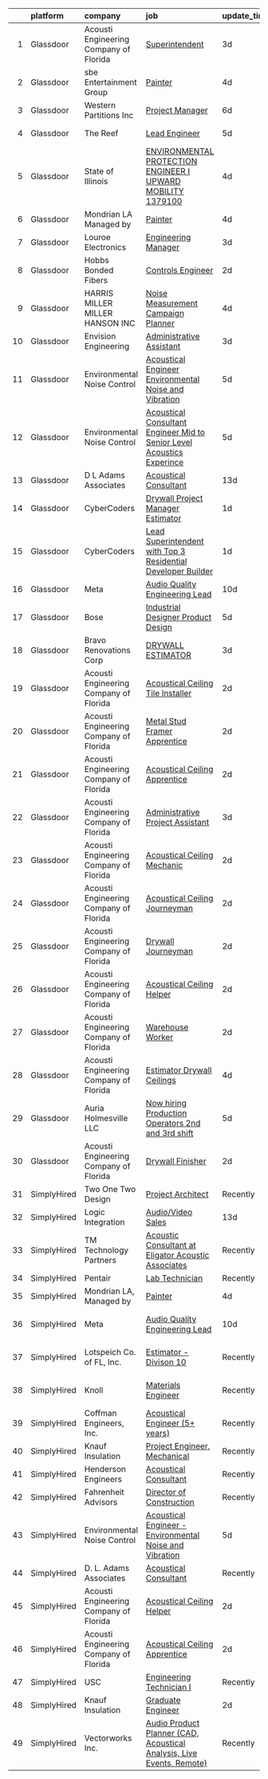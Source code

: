 

|    | platform    | company                                | job                                                                                                                                                                                                                                                                                                                                                                                                                                                                                                                                                                                                                                                                                                                                                                                                                                                                                                                                                                                                                                                                                                                                                                                                                                                                                                                                                                                                                 | update_time   | location                   |
|---:|:------------|:---------------------------------------|:--------------------------------------------------------------------------------------------------------------------------------------------------------------------------------------------------------------------------------------------------------------------------------------------------------------------------------------------------------------------------------------------------------------------------------------------------------------------------------------------------------------------------------------------------------------------------------------------------------------------------------------------------------------------------------------------------------------------------------------------------------------------------------------------------------------------------------------------------------------------------------------------------------------------------------------------------------------------------------------------------------------------------------------------------------------------------------------------------------------------------------------------------------------------------------------------------------------------------------------------------------------------------------------------------------------------------------------------------------------------------------------------------------------------|:--------------|:---------------------------|
|  1 | Glassdoor   | Acousti Engineering Company of Florida | [Superintendent](https://www.glassdoor.com/partner/jobListing.htm?pos=121&ao=1136043&s=58&guid=000001839cb79d8184cc562ce834ba3f&src=GD_JOB_AD&t=SR&vt=w&ea=1&cs=1_01a559b2&cb=1664781622997&jobListingId=1008171588101&jrtk=3-0-1geebf7d3joqc801-1geebf7dj2hs5000-3449c3b8254a67ee-)                                                                                                                                                                                                                                                                                                                                                                                                                                                                                                                                                                                                                                                                                                                                                                                                                                                                                                                                                                                                                                                                                                                                | 3d            | Miami, FL                  |
|  2 | Glassdoor   | sbe Entertainment Group                | [Painter](https://www.glassdoor.com/partner/jobListing.htm?pos=113&ao=1136043&s=58&guid=000001839cb79d8184cc562ce834ba3f&src=GD_JOB_AD&t=SR&vt=w&cs=1_a26d1999&cb=1664781622994&jobListingId=1008168647445&jrtk=3-0-1geebf7d3joqc801-1geebf7dj2hs5000-179a9adc8e4838b7-)                                                                                                                                                                                                                                                                                                                                                                                                                                                                                                                                                                                                                                                                                                                                                                                                                                                                                                                                                                                                                                                                                                                                            | 4d            | Los Angeles, CA            |
|  3 | Glassdoor   | Western Partitions  Inc                | [Project Manager](https://www.glassdoor.com/partner/jobListing.htm?pos=107&ao=1110586&s=58&guid=000001839cb79d8184cc562ce834ba3f&src=GD_JOB_AD&t=SR&vt=w&cs=1_4055c244&cb=1664781622993&jobListingId=1008163379986&cpc=9952A63AB06E78AD&jrtk=3-0-1geebf7d3joqc801-1geebf7dj2hs5000-92357312e4653041--6NYlbfkN0AZhccrYCUSJlZEde1UnGXnwlG1V9FU8luw-eezWnVYr7gU7tImFviFiW3flIV9CCGPGJUScd9_RMjaFf3KLSSj_3OJmnZT7R-9q3D6jSo-9GhxBKfMv-ftRLSY8ec_5I4U_jwG5s-5uIwh5xnpBWMZOGEOi5fkrqj7ga74zAJd32yF-kV1mZ5fvp1CEfQjMGF8Y6EcYFMaoCy0qXtNu9DBqYJwMb7S7l4IVTySki_WxbGS2UA1ZrkIOHyJWcNt2IjGun-mViNU1D_zd5Y-d-pHLWa73UzzlPknBEMLl6ZHpW5f1qJ5HPLz7B6Fz5dzgLmWVespidOBLGHJs5c_0dMIkXj_C5RMMAtbPdQtrsTREOfzNB7vnHrOYbW12jx4vsPBAk_tGNv9TNUPOUu7b5Pdo93Fik8I2K4yRXA4wEPvRK8myX0AeJQpofS58o3l9Zo%3D)                                                                                                                                                                                                                                                                                                                                                                                                                                                                                                                                                                                                                                 | 6d            | Las Vegas, NV              |
|  4 | Glassdoor   | The Reef                               | [Lead Engineer](https://www.glassdoor.com/partner/jobListing.htm?pos=109&ao=1110586&s=58&guid=000001839cb79d8184cc562ce834ba3f&src=GD_JOB_AD&t=SR&vt=w&ea=1&cs=1_02769412&cb=1664781622994&jobListingId=1008165818449&cpc=B101C867B3EF2D75&jrtk=3-0-1geebf7d3joqc801-1geebf7dj2hs5000-bbd1d46c460b081a--6NYlbfkN0CXSQkeGt5T45UmLG5wDtLlu2hmIAgGNz1MLleabOb_DEkTVC6KPNbnwePNHAvUJ1Ooe_AHSULlk5SocMNRQhksmkev_EeExUwfILgLcRtGf83c6JaCHsVZbbQiNL8Bqt3PIPD8enHt0gcYid0jFzVsMRhyUDag67OBFuqHk-jY4LQJnEroUJGto15b69gIjLtGO9LWbPkRwaF9fmdqTBe_wjmQNh_KSYI-WcsnZzRe0I2TKt7_weVP_-XyARQKMDhH6JI3J4nz-tCY-_sJDrWyCWtCLHHm2OmipoqmZtIl5uo1t_UzEfTkDHfc1Pk22eLqLfS65yNAXSKzkiqh1api1rpqXuJ3W-N4GgPFHmQKTUykTKmHDk1F_mdFP1ePH3KMnLgzqg4Q3LCDoUA-OQO6xbHnT6IAuYl3Ll60k1SDvhdbFCsiBT9q3_X5MU7WjA_chuW6qeUAn_H50RVNIjk4Y0oK1S7bhtf6_1Vy7msbfwGGAzMfoRJdmlwIgHAmAaWhZqzyZNyHUA%3D%3D)                                                                                                                                                                                                                                                                                                                                                                                                                                                                                                                                                | 5d            | Los Angeles, CA            |
|  5 | Glassdoor   | State of Illinois                      | [ENVIRONMENTAL PROTECTION ENGINEER I  UPWARD MOBILITY  1379100](https://www.glassdoor.com/partner/jobListing.htm?pos=128&ao=1136043&s=58&guid=000001839cb79d8184cc562ce834ba3f&src=GD_JOB_AD&t=SR&vt=w&cs=1_51d53857&cb=1664781622998&jobListingId=1008168511819&jrtk=3-0-1geebf7d3joqc801-1geebf7dj2hs5000-7b46fe9a582937fb-)                                                                                                                                                                                                                                                                                                                                                                                                                                                                                                                                                                                                                                                                                                                                                                                                                                                                                                                                                                                                                                                                                      | 4d            | Des Plaines, IL            |
|  6 | Glassdoor   | Mondrian LA  Managed by                | [Painter](https://www.glassdoor.com/partner/jobListing.htm?pos=112&ao=1136043&s=58&guid=000001839cb79d8184cc562ce834ba3f&src=GD_JOB_AD&t=SR&vt=w&cs=1_c37e7bba&cb=1664781622994&jobListingId=1008168684027&jrtk=3-0-1geebf7d3joqc801-1geebf7dj2hs5000-a77a5624c3b2a561-)                                                                                                                                                                                                                                                                                                                                                                                                                                                                                                                                                                                                                                                                                                                                                                                                                                                                                                                                                                                                                                                                                                                                            | 4d            | Los Angeles, CA            |
|  7 | Glassdoor   | Louroe Electronics                     | [Engineering Manager](https://www.glassdoor.com/partner/jobListing.htm?pos=115&ao=1136043&s=58&guid=000001839cb79d8184cc562ce834ba3f&src=GD_JOB_AD&t=SR&vt=w&ea=1&cs=1_1610c171&cb=1664781622994&jobListingId=1008172102655&jrtk=3-0-1geebf7d3joqc801-1geebf7dj2hs5000-d0fdc142605e37ae-)                                                                                                                                                                                                                                                                                                                                                                                                                                                                                                                                                                                                                                                                                                                                                                                                                                                                                                                                                                                                                                                                                                                           | 3d            | Van Nuys, CA               |
|  8 | Glassdoor   | Hobbs Bonded Fibers                    | [Controls Engineer](https://www.glassdoor.com/partner/jobListing.htm?pos=102&ao=1110586&s=58&guid=000001839cb79d8184cc562ce834ba3f&src=GD_JOB_AD&t=SR&vt=w&ea=1&cs=1_5ae21e3f&cb=1664781622992&jobListingId=1008173577907&cpc=46D02D9FC3E5D9C6&jrtk=3-0-1geebf7d3joqc801-1geebf7dj2hs5000-f1685b0ab9c78a31--6NYlbfkN0BHIfC1zsKGIu0R3teaIu8liT7fbRNLaQeDQfcPJweUK7UvDklIW8lY1UVp7Foo4hUTRgncQhd5GoRHcIKAosuaAXc4X6ugByVSc4BNJ7FYwlXYEUDMC16GFqP9iVOzQLkkGGGudUm9ML_-mSQP2R-I2-OX_Bt4unefe6dHFEJPFGD-CLnjywHiserWNtYZ_4xSyyZwu1mPDBuR4hlw1BoZdRqqIobmTgjY66LRAV_wT7IwfvrM2p4jSFhL0oV0npXNIdytnvOIBRE-8S6RInX3CmH37HkPcM_5Vl8hiIsjf8mEjwHyGyMHqZkOR1194-JOOCgMg3QCCFiy-PJJU-SGgEVTXfrvhpb0WYe6zf5xJMEmFy5GLs4AU2MQ3dweUicbOgzkVgHqqP9AjqZizMZv1uPDzebAig4hm1wuE7jUomAxCf-D1oRfhOqTWxhtLOmx7_z2v450Y0mXzv986jqJBEPa3iGS63UkZK81um_ZpFyAT8gijcCMxhbtVGXgh1dnASpCchlO15c7Zs-d6apk)                                                                                                                                                                                                                                                                                                                                                                                                                                                                                                                                        | 2d            | Waco, TX                   |
|  9 | Glassdoor   | HARRIS MILLER MILLER   HANSON INC      | [Noise Measurement Campaign Planner](https://www.glassdoor.com/partner/jobListing.htm?pos=130&ao=1136043&s=58&guid=000001839cb79d8184cc562ce834ba3f&src=GD_JOB_AD&t=SR&vt=w&ea=1&cs=1_a5592456&cb=1664781622998&jobListingId=1008168391020&jrtk=3-0-1geebf7d3joqc801-1geebf7dj2hs5000-b1296fb268c4483e-)                                                                                                                                                                                                                                                                                                                                                                                                                                                                                                                                                                                                                                                                                                                                                                                                                                                                                                                                                                                                                                                                                                            | 4d            | Remote                     |
| 10 | Glassdoor   | Envision Engineering                   | [Administrative Assistant](https://www.glassdoor.com/partner/jobListing.htm?pos=106&ao=1110586&s=58&guid=000001839cb79d8184cc562ce834ba3f&src=GD_JOB_AD&t=SR&vt=w&ea=1&cs=1_e0758d05&cb=1664781622993&jobListingId=1008171486109&cpc=07D58528F3898F33&jrtk=3-0-1geebf7d3joqc801-1geebf7dj2hs5000-8cb93e274bfd4bfa--6NYlbfkN0CdcVd3SDA1nO7RkKTAACmPV4xEt72Vls8LI2dqcgyOeOXXVjLtJUeiAFMYtXEAnZRGP3dHYzgAh7pRqR44jj9NS23K3xf5zKbmI5dSsDVfGJhy7zuc0ks65XxgM6X-E_d7YQiNt6stxlefXTwKgezkZsYOpULjuVRN9_-tyxuaKIn_7zR7_eGT28Z0Y4U-zUZUv6vemQzOSAAG_XjkK737KBwGJWuyI2zFSwXQP2UA3wMQENO7Ri6V9Ho8V20uMKxfbOR_Dm39-VgHpCb5W_X3j8OsMCbBJ2RI8rSJBIRcB2PudKh0Qp4KIxA2dYAeWx_XTZWNMPuLSKWs81sVaQ4vgY5wD09bM6IF7HjVop3-pm7lrK4-z3hlpY8To1kUoFMzggzo3Oaa0O1-zWOTPO3EZFHu1IcbB0tk3Or2EJskgp8_VowMaPpVm47AQsYpUqbLkPdtdz8vyoIsJB2bDfNXUh6H1o1omxNgei9RJe8eNAbGfcyjUsYoHP4DNl7kZKhVQSTAgIOb4A%3D%3D)                                                                                                                                                                                                                                                                                                                                                                                                                                                                                                                                     | 3d            | Salt Lake City, UT         |
| 11 | Glassdoor   | Environmental Noise Control            | [Acoustical Engineer   Environmental Noise and Vibration](https://www.glassdoor.com/partner/jobListing.htm?pos=103&ao=1110586&s=58&guid=000001839cb79d8184cc562ce834ba3f&src=GD_JOB_AD&t=SR&vt=w&ea=1&cs=1_6b3b2344&cb=1664781622993&jobListingId=1008166047462&cpc=18C664983486888D&jrtk=3-0-1geebf7d3joqc801-1geebf7dj2hs5000-71dc3942ea54729c--6NYlbfkN0A1Hx1H8Z_ZGf51L8iwGP-htVtHzPykBAmnYM3BEYS-BvsGirRlYU1NDWbTXOGZ0m1hsYW9wVsoEhx_dOcX4GM4CZCe5cFEZgbb3LYm8-haxjVkV6M_mtJs-u76s4g73LGGdp5S65QbzK-hL-fZ35ks9_y8AGLFb1gltGzZHZmP1yFK0lp9LKh9Fi2RvNU8ys1spwc-wj5AvBLgj3eEtOiEcgnkZA8xO0Vy6sk3O6BYjTBtgCJWwvsVYARZBwfEvNedHKBxixAc_EhU41QNcOif4fU7BXF6HTJKPKiooUklUnQhlBOdntpYfckz-o4VHeBOvWa6XsYEY9f0tlrGEVCRfB_7fznrdKNsEacSNK9D4Ylf0JCC-E4Vnj4EobsX0NEtRBavpPPFcgv_jcbI1Wh_Fe2WU3RKveitlgdG-LP6uIs6nqDnWWRFpcDHicdbkf_Q7XIvSOteoLeZdvl9SmDRhthtkRUF55-1k0yBAc4O3XYLvSDO8MPuNlyTJQzPoGVbKV8ABLElLt-F8cnnX2LBK2BPmZMTkJcaORwC1szMVLA_hkVQkc5KpdQERtLAiPA%3D)                                                                                                                                                                                                                                                                                                                                                                                                                                                    | 5d            | Manhattan Beach, CA        |
| 12 | Glassdoor   | Environmental Noise Control            | [Acoustical Consultant Engineer   Mid to Senior Level Acoustics Experince](https://www.glassdoor.com/partner/jobListing.htm?pos=104&ao=1110586&s=58&guid=000001839cb79d8184cc562ce834ba3f&src=GD_JOB_AD&t=SR&vt=w&ea=1&cs=1_e9300419&cb=1664781622993&jobListingId=1008165868399&cpc=71D4EE06E32D485A&jrtk=3-0-1geebf7d3joqc801-1geebf7dj2hs5000-8419fb19ab88a12a--6NYlbfkN0A1Hx1H8Z_ZGf51L8iwGP-htVtHzPykBAmnYM3BEYS-BvsGirRlYU1Nq4sFYKx2S2aUIyOPYVNFN3y3qjSgzh43VJTQhzYsw0Hj4kLOgnUeLn804h5YKg81bizjarH6zRGh9Nib-Iuz-joiygSL3koD4-TkjlVhnPLjK5FZjhacfQlvlY6j-o_DlbTucE_WPgCMoKzSoADDujwAgNwr6bC3dmUt1DgRzO61wRYYgNSVGl7MkzedJnJvGPuQF_CmHuRyra2L7Nb6ijejkTFVW6xMzRLLN92zTiHWiVHRrFjwpNkWrUcsn6K4rlagy0I16In-bW2gCiyzL2zSJUYXNi31Mi5IgnDm41xfmgsrjvtYVKSnB8H666RMzkrWtxP183DzeiOppZo85OZUbJTyfgYkrM4mh6n9xXm96uhpqtBgNSmffTUuSI6h50FyLkt9tknDXZn8yzY_lvFAujvHLPCgOKdkv2EsCK-kEihLpvRBXYkl1eDABn03dfEOxal5V3lMzIMt5dX0omrPjVwYrsEtYCiBmBqTkwMXVTYaGznGoNvDft-iYlD_F-ooxE_5FGzxNDVE5CKY_g%3D%3D)                                                                                                                                                                                                                                                                                                                                                                                                                     | 5d            | Hawthorne, CA              |
| 13 | Glassdoor   | D L  Adams Associates                  | [Acoustical Consultant](https://www.glassdoor.com/partner/jobListing.htm?pos=101&ao=1110586&s=58&guid=000001839cb79d8184cc562ce834ba3f&src=GD_JOB_AD&t=SR&vt=w&ea=1&cs=1_62762114&cb=1664781622992&jobListingId=1008149329605&cpc=13B2A17BC67BBEB6&jrtk=3-0-1geebf7d3joqc801-1geebf7dj2hs5000-b46cae4e1666151b--6NYlbfkN0APToHrk7ILONyRglvlT3LJMO76dZGJsKlG8WQjsY8CqyctU8l7pwUliQ8pHHkuPa28KFjsaeD10_YHeVjYoE9qotpkY5gr-0PncmyQscEUcpqZQ4Umn0swjJ6qv_F4Mx1y4zvh69aLLEaKMWTg_NUwD4gI2cegQLCXrNDMkCKdZns0xZLAZx-0joiFHIRT-gcsCSlpyjnMBe58jPjeggQe0MAXuNJklgjoJ14KozjcucpZxyxqLPm75jxZMNcwiIUVV8-87IV_e6ZyVT8KbpGU5b1MPCiXN0dWMLQfpA_SQbMqrC4yZ-vJ-zDCfFeR8xwhca5iadLpNLX52Y16VLQGAizgbyAY42V8Ffvws8e-5wRqJxWJJMEi2_qWnJm9eaT0zapk9lrYEzKQ4LYv9v0y6FLXyQi_Z9dIinKhlG8PFdPKqpBnr_6dOCQ3Q3e5O7F_HPkxWaiUThOFw9GVtWZFyi3rFgo4ovTa3j_fi7mXKsj4u_ISvBUAp-be4chm7gDvS1Iw4c3zRw%3D%3D)                                                                                                                                                                                                                                                                                                                                                                                                                                                                                                                                        | 13d           | Denver, CO                 |
| 14 | Glassdoor   | CyberCoders                            | [Drywall Project Manager Estimator](https://www.glassdoor.com/partner/jobListing.htm?pos=110&ao=1110586&s=58&guid=000001839cb79d8184cc562ce834ba3f&src=GD_JOB_AD&t=SR&vt=w&ea=1&cs=1_92f63e21&cb=1664781622994&jobListingId=1008176518525&cpc=C4A69CCDBB3B9599&jrtk=3-0-1geebf7d3joqc801-1geebf7dj2hs5000-b78d88c1810bd808--6NYlbfkN0CpFJQzrgRR8WqXWK1qKKEqALWJw739KlKqr2H-MSI4eoBlI4EFrmor2FYZMP3muM15u4rKg0cxKpttIhX2O2AKs8_AN1XvldXHcg6wcn4qmPeAAHt6aTpuB2KVHkQse1kBMXubzKD62wsH-diY5UWqp9m_ajY5TeJWKCKTIhlrD5LaX-UVJ4SrF0Q-3mizEz2kXpKHBZfEQXLFlEr01vvZzLpzU0jcRJ2KIFxiqcfSpVQ0VadHjT8t_iAN0eSkqs7p0-sOmYm2Kox4BbqSe6AueC_NovrZdqXzHoaCtPOkRkPs1zYq30E67OVVmHZra1ElGMunUh1RPhRADCJnGiNjdQLEjxZjKqWUAyXKYf52zQHpn_mg1Yut9CSGNavLxUWsX_UOJbLSo_ooU9dEP7imYVgtyo18gRQpxiXh770KmzHClCeV_sekUvImXR5tZe0-iseX7KWwQVfp9FJ01LoE1gdcVp4zkZLmNpiZcDT0TM85rC-dls0VKKM3zMBsuecPZRPmUQRqKpRBdIU-22ExzAaP5mX1-jXtds8RoCKCdIlx5q3ZabI7QUIywW423RieXatgrIKBcNZTwANMxkc5cMmzwvoCbur3m3ymlGTVXw3pjYA8ZK6TPxfgsfSFCBCyvWz2m26glGlYe5MvjReaLaqYhrJNnjTCmrpHui_GJOz1mlp2oQGSvEYy6TPLVSwkNBt8iv3oBHJIZfhOcVgKlKqAtQ4v-7TpxbyshbE8itTqUc-nR1oDN2FeXwU-ob_yaS1aOiCZPHX-0tHf269n2Kf_gzPNsA_0ul2gCoHTzjWjhFJqSnpBNzXBheCHdm4fcl8xG3ai6Ezoa1KLTyZnrsbguZ9cSYYrzl_wFqgELMhs7hraNMtPU7DlCUx8q-zVFkygZiWMNI2ux0nKY4p8zCZ1aAxma0ts68PVAgbwbcFbvKO0oKlsCzDCXdf5Kgv-JITjuvGtUD_A0VQFLuJxqnt1XCN-WYP1lcc74WrJhQ%3D%3D)                            | 1d            | San Diego, CA              |
| 15 | Glassdoor   | CyberCoders                            | [Lead Superintendent with Top 3 Residential Developer Builder](https://www.glassdoor.com/partner/jobListing.htm?pos=111&ao=1110586&s=58&guid=000001839cb79d8184cc562ce834ba3f&src=GD_JOB_AD&t=SR&vt=w&ea=1&cs=1_996b7512&cb=1664781622994&jobListingId=1008176518474&cpc=AC285F3A3ECA6BB0&jrtk=3-0-1geebf7d3joqc801-1geebf7dj2hs5000-95a91457ffce0710--6NYlbfkN0CpFJQzrgRR8WqXWK1qKKEqALWJw739KlKqr2H-MSI4eoBlI4EFrmor2FYZMP3muM15u4rKg0cxKmacOelC50FIT2f6L9imIZx23onkyeBkJ9rdSJyuTm_MRJ0yDu_k1zpxFtp_fdIvoqvBuwQSdon5jhqUVDVMn5OI79tgRrtEDzmrQ1vfokmViW-5dYRrXwwiQv_asR7kgg16RVMsF3-XPyBFq_IcqMHHiy0eeO6zVG-85wqwhZbw45zep25od7JYYCd4hCCvdbArxTEfrWptjDGr6WqIB6AbuNLZ6kPqR8o4rTk4f8SsgzKhqSqyP25FgT22MmBHm-2EUMos_SfWVDzl62cV4_QMhtoDoM5quRdE6RLNJNgF-r81BxxGI5UOCKoPQoVNv_KSEaTDn3rSEJNxNzSFD49P-ylLfs1syBLSb4hJy_koFGqyX4OHMdOIBYHk1xZRXWHkp0MRNXx81Tavh3LU0xxlNP8bHuPWSfOPiAPKFJIL_CArsywazo7na0qX-TZHDkwsY7FITcMU7S8-jSVyOht3iNzCHwaLauwWkUNEeQGuka2toSgryL7F0rmoADZHhKb6hm8Dd4gvujvb4WHdYchM0LrtdMR5-83qbxEpHVY_mD3Hz2F8c5wVpDccPv4--eq73PZg6jGfqlNA76-6ycpXq7oX_XI68ukW6bVR_z_4PQSK9XfY_8HK4KERnT_13O4eNQ2BIwFOHaO6bmrBMP7F23mM_PMsKxk7wdHuUPwHPrzs_uTdf07s0h_GvUSdHq-KW8Gwy9fHpVee34izPg6mugNQkcLIHThG7m9i60VvZSEok7FnivFhAYgIFZK3t2_5mxUfH63AwTXaJ4TlGfWekvB2p4ld_aTueempRnblfSAamKX_SpPrDwEnK8Sqotpi9p0ZQ23eDRCdTlZr-c_68YCc5r7KJRESTlVev2lv5vD6sE-Z7wwOoAIyi9vYnqwXgTXNjl6A9jXIkhATVv5SZtQCa5Q-IA%3D%3D) | 1d            | Charlotte, NC              |
| 16 | Glassdoor   | Meta                                   | [Audio Quality Engineering Lead](https://www.glassdoor.com/partner/jobListing.htm?pos=119&ao=1136043&s=58&guid=000001839cb79d8184cc562ce834ba3f&src=GD_JOB_AD&t=SR&vt=w&cs=1_0cb45cc4&cb=1664781622994&jobListingId=1008157193977&jrtk=3-0-1geebf7d3joqc801-1geebf7dj2hs5000-6d91305b683168e6-)                                                                                                                                                                                                                                                                                                                                                                                                                                                                                                                                                                                                                                                                                                                                                                                                                                                                                                                                                                                                                                                                                                                     | 10d           | Sunnyvale, CA              |
| 17 | Glassdoor   | Bose                                   | [Industrial Designer   Product Design](https://www.glassdoor.com/partner/jobListing.htm?pos=117&ao=1136043&s=58&guid=000001839cb79d8184cc562ce834ba3f&src=GD_JOB_AD&t=SR&vt=w&cs=1_f2fac7af&cb=1664781622994&jobListingId=1008165078786&jrtk=3-0-1geebf7d3joqc801-1geebf7dj2hs5000-10650a6c080598d6-)                                                                                                                                                                                                                                                                                                                                                                                                                                                                                                                                                                                                                                                                                                                                                                                                                                                                                                                                                                                                                                                                                                               | 5d            | Framingham, MA             |
| 18 | Glassdoor   | Bravo Renovations Corp                 | [DRYWALL ESTIMATOR](https://www.glassdoor.com/partner/jobListing.htm?pos=105&ao=1110586&s=58&guid=000001839cb79d8184cc562ce834ba3f&src=GD_JOB_AD&t=SR&vt=w&ea=1&cs=1_73cf3603&cb=1664781622993&jobListingId=1008171383436&cpc=F2E91DB1AE7076E1&jrtk=3-0-1geebf7d3joqc801-1geebf7dj2hs5000-8d80cca067eb592e--6NYlbfkN0B7nGwKKF21VMwrNZVURdAbKOnbtGkzpxAweCYxaPOP2lIY4CvndlTBpXjQKXSdJ946kUG7xtza0W4VG-Duye893GPnx5Ex9AozSJtufZK9TIE20cIUGSTPE3YiARm_RSU10j0jaF_S4PyZ1y2G28Pz2rASRKOFqQOjobV1hK--liSuI6nn54YfayYZdlUQ71Dlf6RqyvMRgUEUV5r8koVIl0H7oiXDAAizvcDz0aBT85DXXrhDYJwaYYLJK5J_w525zPKpuj8uktfCeQjEr1bKDMKanCFNgVc2kebcdySEjriB05QZ0W0ANhPS40m2yZ4GJYxVmPrPSXIaWgGc1UQzO5aw-C_ta225Ow3XbnEPxOiPDTSWa8OXk_uzSKdzj6fdNAY6y7rQ8EBH-RONBty2DW0lsvDwB5u1ynBiZGKLJb2MG8DZuf6Lf9klPhHFF7FHqCSJwopsbuDkey6z3WIJtmBVYTbARkzTp-HzD8YKcIyHqkgg41gSXcbhlVGyWAFoHeuVeprusvMTfNY93eCW)                                                                                                                                                                                                                                                                                                                                                                                                                                                                                                                                        | 3d            | Pembroke Pines, FL         |
| 19 | Glassdoor   | Acousti Engineering Company of Florida | [Acoustical Ceiling Tile Installer](https://www.glassdoor.com/partner/jobListing.htm?pos=127&ao=1136043&s=58&guid=000001839cb79d8184cc562ce834ba3f&src=GD_JOB_AD&t=SR&vt=w&ea=1&cs=1_d8b5284f&cb=1664781622998&jobListingId=1008175288723&jrtk=3-0-1geebf7d3joqc801-1geebf7dj2hs5000-fe2e5b7c3646b781-)                                                                                                                                                                                                                                                                                                                                                                                                                                                                                                                                                                                                                                                                                                                                                                                                                                                                                                                                                                                                                                                                                                             | 2d            | Raleigh, NC                |
| 20 | Glassdoor   | Acousti Engineering Company of Florida | [Metal Stud Framer Apprentice](https://www.glassdoor.com/partner/jobListing.htm?pos=122&ao=1136043&s=58&guid=000001839cb79d8184cc562ce834ba3f&src=GD_JOB_AD&t=SR&vt=w&ea=1&cs=1_e10474e7&cb=1664781622997&jobListingId=1008175288732&jrtk=3-0-1geebf7d3joqc801-1geebf7dj2hs5000-99f14df1a4cee745-)                                                                                                                                                                                                                                                                                                                                                                                                                                                                                                                                                                                                                                                                                                                                                                                                                                                                                                                                                                                                                                                                                                                  | 2d            | Orlando, FL                |
| 21 | Glassdoor   | Acousti Engineering Company of Florida | [Acoustical Ceiling Apprentice](https://www.glassdoor.com/partner/jobListing.htm?pos=118&ao=1136043&s=58&guid=000001839cb79d8184cc562ce834ba3f&src=GD_JOB_AD&t=SR&vt=w&ea=1&cs=1_589f8da1&cb=1664781622994&jobListingId=1008174938014&jrtk=3-0-1geebf7d3joqc801-1geebf7dj2hs5000-aae5e50ecc124cd6-)                                                                                                                                                                                                                                                                                                                                                                                                                                                                                                                                                                                                                                                                                                                                                                                                                                                                                                                                                                                                                                                                                                                 | 2d            | Rockledge, FL              |
| 22 | Glassdoor   | Acousti Engineering Company of Florida | [Administrative Project Assistant](https://www.glassdoor.com/partner/jobListing.htm?pos=125&ao=1136043&s=58&guid=000001839cb79d8184cc562ce834ba3f&src=GD_JOB_AD&t=SR&vt=w&ea=1&cs=1_1681a35b&cb=1664781622997&jobListingId=1008172214017&jrtk=3-0-1geebf7d3joqc801-1geebf7dj2hs5000-9b3bc11e8c521bbd-)                                                                                                                                                                                                                                                                                                                                                                                                                                                                                                                                                                                                                                                                                                                                                                                                                                                                                                                                                                                                                                                                                                              | 3d            | La Vergne, TN              |
| 23 | Glassdoor   | Acousti Engineering Company of Florida | [Acoustical Ceiling Mechanic](https://www.glassdoor.com/partner/jobListing.htm?pos=116&ao=1136043&s=58&guid=000001839cb79d8184cc562ce834ba3f&src=GD_JOB_AD&t=SR&vt=w&ea=1&cs=1_0ee7e3f9&cb=1664781622994&jobListingId=1008174320165&jrtk=3-0-1geebf7d3joqc801-1geebf7dj2hs5000-a9fa520409dceea8-)                                                                                                                                                                                                                                                                                                                                                                                                                                                                                                                                                                                                                                                                                                                                                                                                                                                                                                                                                                                                                                                                                                                   | 2d            | Charlotte, NC              |
| 24 | Glassdoor   | Acousti Engineering Company of Florida | [Acoustical Ceiling Journeyman](https://www.glassdoor.com/partner/jobListing.htm?pos=126&ao=1136043&s=58&guid=000001839cb79d8184cc562ce834ba3f&src=GD_JOB_AD&t=SR&vt=w&ea=1&cs=1_f4fd5584&cb=1664781622997&jobListingId=1008175288733&jrtk=3-0-1geebf7d3joqc801-1geebf7dj2hs5000-e553b2bf2ab90a92-)                                                                                                                                                                                                                                                                                                                                                                                                                                                                                                                                                                                                                                                                                                                                                                                                                                                                                                                                                                                                                                                                                                                 | 2d            | West Palm Beach, FL        |
| 25 | Glassdoor   | Acousti Engineering Company of Florida | [Drywall Journeyman](https://www.glassdoor.com/partner/jobListing.htm?pos=124&ao=1136043&s=58&guid=000001839cb79d8184cc562ce834ba3f&src=GD_JOB_AD&t=SR&vt=w&ea=1&cs=1_ee800ac8&cb=1664781622997&jobListingId=1008175288690&jrtk=3-0-1geebf7d3joqc801-1geebf7dj2hs5000-388a8ccfa4b6b5e9-)                                                                                                                                                                                                                                                                                                                                                                                                                                                                                                                                                                                                                                                                                                                                                                                                                                                                                                                                                                                                                                                                                                                            | 2d            | Alachua, FL                |
| 26 | Glassdoor   | Acousti Engineering Company of Florida | [Acoustical Ceiling Helper](https://www.glassdoor.com/partner/jobListing.htm?pos=123&ao=1136043&s=58&guid=000001839cb79d8184cc562ce834ba3f&src=GD_JOB_AD&t=SR&vt=w&ea=1&cs=1_57287531&cb=1664781622997&jobListingId=1008174938016&jrtk=3-0-1geebf7d3joqc801-1geebf7dj2hs5000-72e1fdc3bbb343a1-)                                                                                                                                                                                                                                                                                                                                                                                                                                                                                                                                                                                                                                                                                                                                                                                                                                                                                                                                                                                                                                                                                                                     | 2d            | Rockledge, FL              |
| 27 | Glassdoor   | Acousti Engineering Company of Florida | [Warehouse Worker](https://www.glassdoor.com/partner/jobListing.htm?pos=114&ao=1136043&s=58&guid=000001839cb79d8184cc562ce834ba3f&src=GD_JOB_AD&t=SR&vt=w&ea=1&cs=1_16850ca7&cb=1664781622994&jobListingId=1008175288725&jrtk=3-0-1geebf7d3joqc801-1geebf7dj2hs5000-a7d0417162921677-)                                                                                                                                                                                                                                                                                                                                                                                                                                                                                                                                                                                                                                                                                                                                                                                                                                                                                                                                                                                                                                                                                                                              | 2d            | Orlando, FL                |
| 28 | Glassdoor   | Acousti Engineering Company of Florida | [Estimator  Drywall   Ceilings ](https://www.glassdoor.com/partner/jobListing.htm?pos=129&ao=1136043&s=58&guid=000001839cb79d8184cc562ce834ba3f&src=GD_JOB_AD&t=SR&vt=w&ea=1&cs=1_ae8887df&cb=1664781622998&jobListingId=1008168499766&jrtk=3-0-1geebf7d3joqc801-1geebf7dj2hs5000-9339d65f82930a75-)                                                                                                                                                                                                                                                                                                                                                                                                                                                                                                                                                                                                                                                                                                                                                                                                                                                                                                                                                                                                                                                                                                                | 4d            | Orlando, FL                |
| 29 | Glassdoor   | Auria Holmesville  LLC                 | [Now hiring Production Operators 2nd and 3rd shift](https://www.glassdoor.com/partner/jobListing.htm?pos=108&ao=1110586&s=58&guid=000001839cb79d8184cc562ce834ba3f&src=GD_JOB_AD&t=SR&vt=w&ea=1&cs=1_768693f7&cb=1664781622994&jobListingId=1008165712134&cpc=B076152010A3B66C&jrtk=3-0-1geebf7d3joqc801-1geebf7dj2hs5000-774be9e29f9e1d9c--6NYlbfkN0CYq252up1RlunyTpquboaD00VQoFHGwxopcVBoMHAHGBEuT4Zox2IIz_foSDa4JWYgsuiI5M-1c5vZl0APCacPruZHzH41gsU0yWPjW0wLq6ZTBkE2LRuPiE_H3oO8WkEcuIKcedjZFwa6Owzd-sjOWajf1xV-G4LG53TUPSmkAq0lP9KsBsIo2rH44hx9fjPR1mfstnDiif5QOgaW758K3DK5h8JwYRM638eKAWPg3CisKY0v3tjDVQQzkeGhJMEvm8-Zn3EUE4UeCLP4VtAknixC8ZGfIEdz4L3v1iu6HYxny6v3jkXeErYC6QTqaZhU84PIWZPi9JA-lYtxtVIty4OTA1jHjJn067Pn8jReTAPjNUmFDGeEiUEhRJovkmXy404IFLjg78v1x5YerF6t2UdujsXbinKcsEwKxh-bf1H5UhCKmX9jvocjuX8lxV0I8LWPNAD77fNz6RD3cxM4ehpD7Cd8dUU5K8VAas8G8UtUdZJbW_TfEG5uB0Nv40_4jZ3eVNOTsDBi4WLsPl4VFJhT0WdEHQwj1QX0wX2p6uRa45zleBvl)                                                                                                                                                                                                                                                                                                                                                                                                                                                                        | 5d            | Holmesville, OH            |
| 30 | Glassdoor   | Acousti Engineering Company of Florida | [Drywall Finisher](https://www.glassdoor.com/partner/jobListing.htm?pos=120&ao=1136043&s=58&guid=000001839cb79d8184cc562ce834ba3f&src=GD_JOB_AD&t=SR&vt=w&ea=1&cs=1_7678147a&cb=1664781622995&jobListingId=1008174937983&jrtk=3-0-1geebf7d3joqc801-1geebf7dj2hs5000-e7579e801eed8fe3-)                                                                                                                                                                                                                                                                                                                                                                                                                                                                                                                                                                                                                                                                                                                                                                                                                                                                                                                                                                                                                                                                                                                              | 2d            | Rockledge, FL              |
| 31 | SimplyHired | Two One Two Design                     | [Project Architect](https://www.simplyhired.com/job/4thFo_rYa3eLIf0prraXtI3UvpiXm2cTnvzqhhJjY3v2wF1-aRuCXQ?q=acoustical+engineering)                                                                                                                                                                                                                                                                                                                                                                                                                                                                                                                                                                                                                                                                                                                                                                                                                                                                                                                                                                                                                                                                                                                                                                                                                                                                                | Recently      | New York, NY               |
| 32 | SimplyHired | Logic Integration                      | [Audio/Video Sales](https://www.simplyhired.com/job/GP-EWljQwTOYDtjnRII4saJHnPLbPBEW0Ps2xIp8qwDC9jaQLxi63g?q=acoustical+engineering)                                                                                                                                                                                                                                                                                                                                                                                                                                                                                                                                                                                                                                                                                                                                                                                                                                                                                                                                                                                                                                                                                                                                                                                                                                                                                | 13d           | Lone Tree, CO              |
| 33 | SimplyHired | TM Technology Partners                 | [Acoustic Consultant at Eligator Acoustic Associates](https://www.simplyhired.com/job/pNPdGh3VJnKYPG__7IUhyDpHLJVKPDoMw609mIPQ3UxM5gkbMwRNsw?q=acoustical+engineering)                                                                                                                                                                                                                                                                                                                                                                                                                                                                                                                                                                                                                                                                                                                                                                                                                                                                                                                                                                                                                                                                                                                                                                                                                                              | Recently      | Los Angeles, CA            |
| 34 | SimplyHired | Pentair                                | [Lab Technician](https://www.simplyhired.com/job/PXdKrvN4wO2yKSortyRB3GLq0-P1zIcC_dsF_WdZQomxaJyEUqlgFQ?q=acoustical+engineering)                                                                                                                                                                                                                                                                                                                                                                                                                                                                                                                                                                                                                                                                                                                                                                                                                                                                                                                                                                                                                                                                                                                                                                                                                                                                                   | Recently      | Delavan, WI                |
| 35 | SimplyHired | Mondrian LA, Managed by                | [Painter](https://www.simplyhired.com/job/r8zu8feIoZaeEPfR3X8yuzcXnbUrVWhsysixPTcx6NFto8yYASM4VQ?q=acoustical+engineering)                                                                                                                                                                                                                                                                                                                                                                                                                                                                                                                                                                                                                                                                                                                                                                                                                                                                                                                                                                                                                                                                                                                                                                                                                                                                                          | 4d            | Los Angeles, CA            |
| 36 | SimplyHired | Meta                                   | [Audio Quality Engineering Lead](https://www.simplyhired.com/job/H9-aorOb106PJOPIjZs3_yIPf9PH6Ba48p-WWQg9zh3gloi5MBxYew?q=acoustical+engineering)                                                                                                                                                                                                                                                                                                                                                                                                                                                                                                                                                                                                                                                                                                                                                                                                                                                                                                                                                                                                                                                                                                                                                                                                                                                                   | 10d           | Sunnyvale, CA +2 locations |
| 37 | SimplyHired | Lotspeich Co. of FL, Inc.              | [Estimator - Divison 10](https://www.simplyhired.com/job/EPR_e1AeGaNHbEng1mUbU88eMuP0RNGqElYd9vycWjrUZzqiquscuA?q=acoustical+engineering)                                                                                                                                                                                                                                                                                                                                                                                                                                                                                                                                                                                                                                                                                                                                                                                                                                                                                                                                                                                                                                                                                                                                                                                                                                                                           | Recently      | Fort Lauderdale, FL        |
| 38 | SimplyHired | Knoll                                  | [Materials Engineer](https://www.simplyhired.com/job/ORGnbKV7ZjQ5XprXt8KcqFAFLBoQ1kq-IEfZJdgTi2EdM82_2tZSuQ?q=acoustical+engineering)                                                                                                                                                                                                                                                                                                                                                                                                                                                                                                                                                                                                                                                                                                                                                                                                                                                                                                                                                                                                                                                                                                                                                                                                                                                                               | Recently      | East Greenville, PA        |
| 39 | SimplyHired | Coffman Engineers, Inc.                | [Acoustical Engineer (5+ years)](https://www.simplyhired.com/job/41tWoBJcKrR8QUvQL1EiSHWSTKwAGkBvZPZm29tgw-z1X2I1xOD9kA?q=acoustical+engineering)                                                                                                                                                                                                                                                                                                                                                                                                                                                                                                                                                                                                                                                                                                                                                                                                                                                                                                                                                                                                                                                                                                                                                                                                                                                                   | Recently      | San Diego, CA              |
| 40 | SimplyHired | Knauf Insulation                       | [Project Engineer, Mechanical](https://www.simplyhired.com/job/BAEWYe6ApBr-BIXAGr8MwtjmrCPX2xtsWnYciYe_sMVbo_f7wfeTbA?q=acoustical+engineering)                                                                                                                                                                                                                                                                                                                                                                                                                                                                                                                                                                                                                                                                                                                                                                                                                                                                                                                                                                                                                                                                                                                                                                                                                                                                     | Recently      | Shasta Lake, CA            |
| 41 | SimplyHired | Henderson Engineers                    | [Acoustical Consultant](https://www.simplyhired.com/job/eUozg0COUTagAe9IZamS1zUaMXCsMz97T7hC9QAJ6Yf6SNVhzyiIkg?q=acoustical+engineering)                                                                                                                                                                                                                                                                                                                                                                                                                                                                                                                                                                                                                                                                                                                                                                                                                                                                                                                                                                                                                                                                                                                                                                                                                                                                            | Recently      | United States              |
| 42 | SimplyHired | Fahrenheit Advisors                    | [Director of Construction](https://www.simplyhired.com/job/wHiPUB06TqviDxr5Gl88l6Ff1Z6G6KJ76rpZDLpO34Nzw1Q6lA7WBg?q=acoustical+engineering)                                                                                                                                                                                                                                                                                                                                                                                                                                                                                                                                                                                                                                                                                                                                                                                                                                                                                                                                                                                                                                                                                                                                                                                                                                                                         | Recently      | Martinsville, VA           |
| 43 | SimplyHired | Environmental Noise Control            | [Acoustical Engineer - Environmental Noise and Vibration](https://www.simplyhired.com/job/WwSjm21spVGagATTRbbxs2mBVEJLuADmfpgWVEoV0F5ap_jAlz_CIA?q=acoustical+engineering)                                                                                                                                                                                                                                                                                                                                                                                                                                                                                                                                                                                                                                                                                                                                                                                                                                                                                                                                                                                                                                                                                                                                                                                                                                          | 5d            | Manhattan Beach, CA        |
| 44 | SimplyHired | D. L. Adams Associates                 | [Acoustical Consultant](https://www.simplyhired.com/job/EOJMy4LHMvN6k7pTODhGaG3xJwR-Vu4L4PvIwh00kTTHaUiSD0czHA?q=acoustical+engineering)                                                                                                                                                                                                                                                                                                                                                                                                                                                                                                                                                                                                                                                                                                                                                                                                                                                                                                                                                                                                                                                                                                                                                                                                                                                                            | Recently      | Remote                     |
| 45 | SimplyHired | Acousti Engineering Company of Florida | [Acoustical Ceiling Helper](https://www.simplyhired.com/job/xEvL7gzYOBRE4kcAJ-mj8pylvZd_NIR0L1dzbInC9XJPdeQatoIZyA?q=acoustical+engineering)                                                                                                                                                                                                                                                                                                                                                                                                                                                                                                                                                                                                                                                                                                                                                                                                                                                                                                                                                                                                                                                                                                                                                                                                                                                                        | 2d            | Rockledge, FL +4 locations |
| 46 | SimplyHired | Acousti Engineering Company of Florida | [Acoustical Ceiling Apprentice](https://www.simplyhired.com/job/j3sNDARvJFAaQEAPaHr_F5JtdAu463ihT96RmhtiDSIbwT2pddSdog?q=acoustical+engineering)                                                                                                                                                                                                                                                                                                                                                                                                                                                                                                                                                                                                                                                                                                                                                                                                                                                                                                                                                                                                                                                                                                                                                                                                                                                                    | 2d            | Rockledge, FL +3 locations |
| 47 | SimplyHired | USC                                    | [Engineering Technician I](https://www.simplyhired.com/job/gSTt1ggyDfo2S-sqVQWU1T9ep0H3pfBbToxz03sueH5Hi2gGs9-ZdQ?q=acoustical+engineering)                                                                                                                                                                                                                                                                                                                                                                                                                                                                                                                                                                                                                                                                                                                                                                                                                                                                                                                                                                                                                                                                                                                                                                                                                                                                         | Recently      | Los Angeles, CA            |
| 48 | SimplyHired | Knauf Insulation                       | [Graduate Engineer](https://www.simplyhired.com/job/a95HltBvP575E1KG8rba71ls00HRACJjnTnWy5q8Tyu3w3gedmOZZg?q=acoustical+engineering)                                                                                                                                                                                                                                                                                                                                                                                                                                                                                                                                                                                                                                                                                                                                                                                                                                                                                                                                                                                                                                                                                                                                                                                                                                                                                | 2d            | Shasta Lake, CA            |
| 49 | SimplyHired | Vectorworks Inc.                       | [Audio Product Planner (CAD, Acoustical Analysis, Live Events, Remote)](https://www.simplyhired.com/job/E5uA4eEtjE3Tya_IrOpPKicSbSUt30SxoOGrwiAQ-0BqUuKs5xj0gw?q=acoustical+engineering)                                                                                                                                                                                                                                                                                                                                                                                                                                                                                                                                                                                                                                                                                                                                                                                                                                                                                                                                                                                                                                                                                                                                                                                                                            | Recently      | United States              |